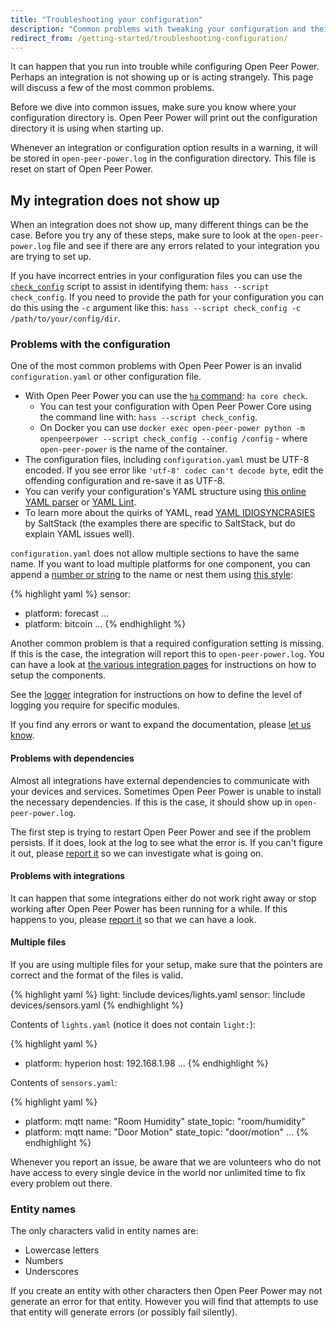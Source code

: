 ```yaml
---
title: "Troubleshooting your configuration"
description: "Common problems with tweaking your configuration and their solutions."
redirect_from: /getting-started/troubleshooting-configuration/
---
```


It can happen that you run into trouble while configuring Open Peer Power. Perhaps an integration is not showing up or is acting strangely. This page will discuss a few of the most common problems.

Before we dive into common issues, make sure you know where your configuration directory is. Open Peer Power will print out the configuration directory it is using when starting up.

Whenever an integration or configuration option results in a warning, it will be stored in `open-peer-power.log` in the configuration directory. This file is reset on start of Open Peer Power.

## My integration does not show up

When an integration does not show up, many different things can be the case. Before you try any of these steps, make sure to look at the `open-peer-power.log` file and see if there are any errors related to your integration you are trying to set up.

If you have incorrect entries in your configuration files you can use the [`check_config`](/docs/tools/check_config/) script to assist in identifying them: `hass --script check_config`. If you need to provide the path for your configuration you can do this using the `-c` argument like this: `hass --script check_config -c /path/to/your/config/dir`.

### Problems with the configuration

One of the most common problems with Open Peer Power is an invalid `configuration.yaml` or other configuration file.

- With Open Peer Power you can use the [`ha` command](/hassio/commandline/#open-peer-power): `ha core check`.
  - You can test your configuration with Open Peer Power Core using the command line with: `hass --script check_config`.
  - On Docker you can use `docker exec open-peer-power python -m openpeerpower --script check_config --config /config` - where `open-peer-power` is the name of the container.
- The configuration files, including `configuration.yaml` must be UTF-8 encoded. If you see error like `'utf-8' codec can't decode byte`, edit the offending configuration and re-save it as UTF-8.
- You can verify your configuration's YAML structure using [this online YAML parser](http://yaml-online-parser.appspot.com/) or [YAML Lint](http://www.yamllint.com/).
- To learn more about the quirks of YAML, read [YAML IDIOSYNCRASIES](https://docs.saltstack.com/en/latest/topics/troubleshooting/yaml_idiosyncrasies.html) by SaltStack (the examples there are specific to SaltStack, but do explain YAML issues well).

`configuration.yaml` does not allow multiple sections to have the same name. If you want to load multiple platforms for one component, you can append a [number or string](/getting-started/devices/#style-2-list-each-device-separately) to the name or nest them using [this style](/getting-started/devices/#style-1-collect-every-entity-under-the-parent):

{% highlight yaml %}
sensor:
  - platform: forecast
    ...
  - platform: bitcoin
    ...
{% endhighlight %}

Another common problem is that a required configuration setting is missing. If this is the case, the integration will report this to `open-peer-power.log`. You can have a look at [the various integration pages](/integrations/) for instructions on how to setup the components.

See the [logger](/integrations/logger/) integration for instructions on how to define the level of logging you require for specific modules.

If you find any errors or want to expand the documentation, please [let us know](https://github.com/OpenPeerPower/openpeerpower.io/issues).

#### Problems with dependencies

Almost all integrations have external dependencies to communicate with your devices and services. Sometimes Open Peer Power is unable to install the necessary dependencies. If this is the case, it should show up in `open-peer-power.log`.

The first step is trying to restart Open Peer Power and see if the problem persists. If it does, look at the log to see what the error is. If you can't figure it out, please [report it](https://github.com/OpenPeerPower/Open-Peer-Power/issues) so we can investigate what is going on.

#### Problems with integrations

It can happen that some integrations either do not work right away or stop working after Open Peer Power has been running for a while. If this happens to you, please [report it](https://github.com/OpenPeerPower/Open-Peer-Power/issues) so that we can have a look.

#### Multiple files

If you are using multiple files for your setup, make sure that the pointers are correct and the format of the files is valid.

{% highlight yaml %}
light: !include devices/lights.yaml
sensor: !include devices/sensors.yaml
{% endhighlight %}

Contents of `lights.yaml` (notice it does not contain `light:`):

{% highlight yaml %}
- platform: hyperion
  host: 192.168.1.98
  ...
{% endhighlight %}

Contents of `sensors.yaml`:

{% highlight yaml %}
- platform: mqtt
  name: "Room Humidity"
  state_topic: "room/humidity"
- platform: mqtt
  name: "Door Motion"
  state_topic: "door/motion"
  ...
{% endhighlight %}

<div class='note'>
Whenever you report an issue, be aware that we are volunteers who do not have access to every single device in the world nor unlimited time to fix every problem out there.
</div>

### Entity names

The only characters valid in entity names are:

- Lowercase letters
- Numbers
- Underscores

If you create an entity with other characters then Open Peer Power may not generate an error for that entity. However you will find that attempts to use that entity will generate errors (or possibly fail silently).
